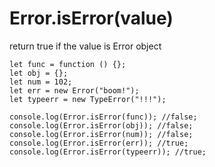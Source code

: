 # Error.isError(value)

return true if the value is Error object

```
let func = function () {};
let obj = {};
let num = 102;
let err = new Error("boom!");
let typeerr = new TypeError("!!!");

console.log(Error.isError(func)); //false;
console.log(Error.isError(obj)); //false;
console.log(Error.isError(num)); //false;
console.log(Error.isError(err)); //true;
console.log(Error.isError(typeerr)); //true;
```
